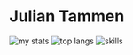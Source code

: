 # Julian Tammen

<img alt="my stats" src="https://github-readme-stats.vercel.app/api?username=JulianTammen&show_icons=true&theme=transparent&hide_border=true&title_color=ffffff&icon_color=fff691&text_color=d4d4d4"/>
<img alt = "top langs" src="https://github-readme-stats.vercel.app/api/top-langs/?username=anuraghazra&layout=donut-vertical&theme=transparent&hide_border=true&title_color=ffffff&text_color=ffffff">
<img alt = "skills" src="https://skillicons.dev/icons?i=cs,dart,unity,flutter&perline=2&theme=dark">